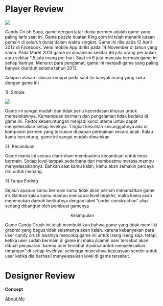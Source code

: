 
# [](#header-1)Player Review
<html>
<body>
<p><img src="https://user-images.githubusercontent.com/14831167/30286819-2533992c-974d-11e7-99a4-e65dda9fcaa4.jpg"></p>
<p>Candy Crush Saga, game dengan latar dunia permen adalah game yang paling laris saat ini. Game puzzle buatan King.com ini telah menarik jutaan pemain di seluruh dunia dalam waktu singkat. Game ini rilis pada 12 April 2012 di Facebook. Versi mobile App dirilis pada 14 November di tahun yang sama. Pada Maret 2013 game ini dimainkan sekitar 46 juta orang per bulan atau sekitar 1,5 juta orang per hari. Saat ini 6 juta manusia bermain game ini setiap harinya. Menurut para pengamat, game ini menjadi game yang paling banyak diunduh selama tahun 2013.</p>
<p> Adapun alasan- alasan kenapa pada saat itu banyak orang yang suka dengan game ini </p>
<p>1). Simple</p>
<p><img src="https://user-images.githubusercontent.com/14831167/30287441-49264896-974f-11e7-9093-c037b0eb94ca.jpg"></p>
<p>Game ini sangat mudah dan tidak perlu kecerdasan khusus untuk memainkannya. Kemampuan bermain dan pengalaman tidak berlaku di game ini. Faktor keberuntungan menjadi kunci utama untuk dapat menyelesaikan setiap levelnya. Tingkat kesulitan sesungguhnya ada di komposisi permen yang tersusun di papan permainan secara acak. Kalau kamu beruntung, game ini sangat mudah dimainkan</p>
<p>2). Kecanduan</p>
<p>Game manis ini secara diam-diam membuatmu kecanduan untuk terus bermain. Setiap level tampak sederhana dan membuatmu merasa mampu menyelesaikannya. Bahkan saat kamu kalah, kamu akan semakin percaya diri untuk menang.</p>
<p>3).Tanpa Ending</p>
<p>Sejauh apapun kamu bermain kamu tidak akan pernah menamatkan game ini. Bahkan kalau kamu mampu mencapai level terakhir, maka kamu akan menemukan daerah berikutnya dengan label “under construction” alias sedang dibangun oleh pembuat gamenya</p>
<p align="center">Kesimpulan</p>
<p>Game Candy Crush ini telah membuktikan bahwa game yang tidak memiliki graphic yang bagus tidak selamanya akan kalah. karena kebanyakan para user candy crush awalnya mencoba game ini untuk iseng iseng saja. tetapi, ketika user sudah bermain di game ini maka dijamin user tersebut akan dibuat penasaran. karena user tersebut dipaksa untuk menyelesaikan rintangan" di setiap levelnya. sehingga munculnya kepuasaan sendiri untuk user ketika dia berhasil menyelesaikan level di game tersebut.</p>
</body>
</html>

# [](#header-1)Designer Review

**Concept**

<a href="designer.html">About Me</a>

